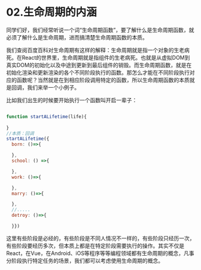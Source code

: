 # 02.生命周期的内涵
同学们好，我们经常听说一个词“生命周期函数”，要了解什么是生命周期函数，就必须了解什么是生命周期，进而搞清楚生命周期函数的本质。

我们查阅百度百科对生命周期有这样的解释：生命周期就是指一个对象的生老病死。在React的世界里，生命周期就是指组件的生老病死。也就是从虚拟DOM到真实DOM的初始化以及中途到更新到最后组件的销毁。而生命周期函数，就是在初始化渲染和更新渲染的各个不同阶段执行的函数。那怎么才能在不同阶段执行对应的函数呢？当然就是在到相应阶段调用特定的函数，所以生命周期函数的本质就是回调，我们来举一个小例子。

比如我们出生的时候要开始执行一个函数叫开启一辈子：
```js

function startALifetime(life){
  
}
//本质：回调
startALifetime({
  born: ()=>{

  },
  school: () =>{

  },
  work: ()=>{

  },
  marry: ()=>{

  },
  //.....
  detroy: ()=>{

  }})
```
这里有些阶段是必经的，有些阶段是不同人情况不一样的，有些阶段只经历一次，有些阶段要经历多次，但本质上都是在特定阶段需要执行的操作。其实不仅是React，在Vue，在Android、iOS等程序等等编程领域都有生命周期的概念，凡事分阶段执行特定任务的场景，我们都可以考虑使用生命周期的概念。